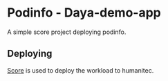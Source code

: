 # Podinfo - Daya-demo-app

A simple score project deploying podinfo.

## Deploying

[Score](https://score.dev/) is used to deploy the workload to humanitec.
